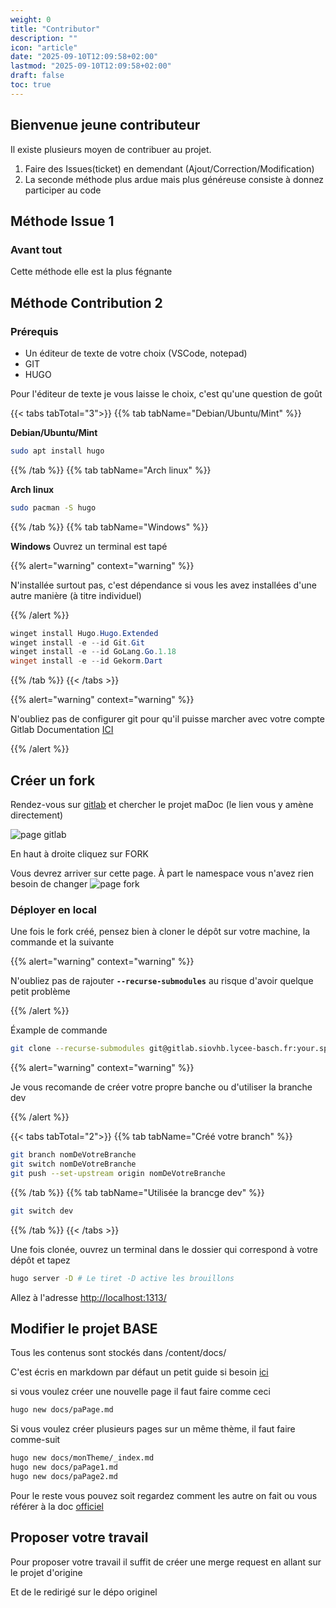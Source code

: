 ```yaml
---
weight: 0
title: "Contributor"
description: ""
icon: "article"
date: "2025-09-10T12:09:58+02:00"
lastmod: "2025-09-10T12:09:58+02:00"
draft: false
toc: true
---
```


## Bienvenue jeune contributeur

Il existe plusieurs moyen de contribuer au projet.

1. Faire des Issues(ticket) en demendant (Ajout/Correction/Modification)
2. La seconde méthode plus ardue mais plus généreuse consiste à donnez participer au code

## Méthode Issue 1

### Avant tout

Cette méthode elle est la plus fégnante

## Méthode Contribution 2

### Prérequis

- Un éditeur de texte de votre choix (VSCode, notepad)
- GIT
- HUGO

Pour l'éditeur de texte je vous laisse le choix, c'est qu'une question de goût

{{< tabs tabTotal="3">}}
{{% tab tabName="Debian/Ubuntu/Mint" %}}

**Debian/Ubuntu/Mint**

```sh
sudo apt install hugo
```

{{% /tab %}}
{{% tab tabName="Arch linux" %}}

**Arch linux**

```sh
sudo pacman -S hugo
```

{{% /tab %}}
{{% tab tabName="Windows" %}}

**Windows**
Ouvrez un terminal est tapé

{{% alert="warning" context="warning" %}}

N'installée surtout pas, c'est dépendance si vous les avez installées d'une autre manière (à titre individuel)

{{% /alert %}}

```ps1
winget install Hugo.Hugo.Extended
winget install -e --id Git.Git
winget install -e --id GoLang.Go.1.18
winget install -e --id Gekorm.Dart
```

{{% /tab %}}
{{< /tabs >}}

{{% alert="warning" context="warning" %}}


N'oubliez pas de configurer git pour qu'il puisse marcher avec votre compte Gitlab Documentation [ICI](https://docs.gitlab.com/user/ssh/)

{{% /alert %}}

## Créer un fork

Rendez-vous sur [gitlab](https://gitlab.siovhb.lycee-basch.fr/matheo.travers/madoc) et chercher le projet maDoc (le lien vous y amène directement)

<img src="/contributor/gitlab.png" alt="page gitlab">

En haut à droite cliquez sur FORK

Vous devrez arriver sur cette page.
À part le namespace vous n'avez rien besoin de changer
<img src="/contributor/fork_info.png" alt="page fork">

### Déployer en local

Une fois le fork créé, pensez bien à cloner le dépôt sur votre machine, la commande et la suivante

{{% alert="warning" context="warning" %}}

N'oubliez pas de rajouter **`--recurse-submodules`** au risque d'avoir quelque petit problème

{{% /alert %}}

Éxample de commande
```bash
git clone --recurse-submodules git@gitlab.siovhb.lycee-basch.fr:your.space/fork
```

{{% alert="warning" context="warning" %}}

Je vous recomande de créer votre propre banche ou d'utiliser la branche dev

{{% /alert %}}

{{< tabs tabTotal="2">}}
{{% tab tabName="Créé votre branch" %}}

```sh
git branch nomDeVotreBranche
git switch nomDeVotreBranche
git push --set-upstream origin nomDeVotreBranche 
```

{{% /tab %}}
{{% tab tabName="Utilisée la brancge dev" %}}


```sh
git switch dev
```

{{% /tab %}}
{{< /tabs >}}



Une fois clonée, ouvrez un terminal dans le dossier qui correspond à votre dépôt et tapez

```sh
hugo server -D # Le tiret -D active les brouillons
```
Allez à l'adresse [http://localhost:1313/](http://localhost:1313/)



## Modifier le projet BASE

Tous les contenus sont stockés dans /content/docs/

C'est écris en markdown par défaut un petit guide si besoin [ici](https://www.markdownguide.org/getting-started/)

si vous voulez créer une nouvelle page il faut faire comme ceci

```sh
hugo new docs/paPage.md
```

Si vous voulez créer plusieurs pages sur un même thème, il faut faire comme-suit

```sh
hugo new docs/monTheme/_index.md
hugo new docs/paPage1.md
hugo new docs/paPage2.md
```

Pour le reste vous pouvez soit regardez comment les autre on fait ou vous référer à la doc [officiel](https://lotusdocs.dev/docs/features/syntax-highlighting/)

## Proposer votre travail

Pour proposer votre travail il suffit de créer une merge request en allant sur le projet d'origine

Et de le redirigé sur le dépo originel